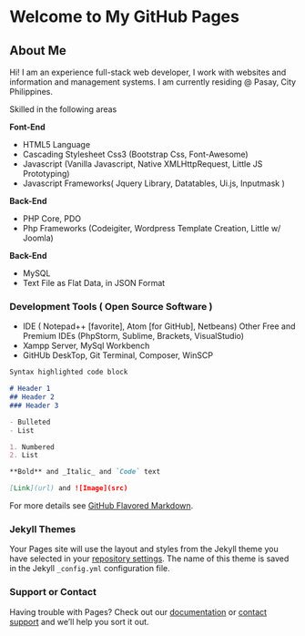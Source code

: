 <h1 class="project-welcome text-center">Welcome to My GitHub Pages</h1>


## About Me

Hi! I am an experience full-stack web developer, I work with websites and information and management systems. I am currently residing @ Pasay, City Philippines.

 Skilled in the following areas

<b>Font-End</b>
<ul>
    <li>HTML5 Language</li>
    <li>Cascading Stylesheet Css3 (Bootstrap Css, Font-Awesome)</li>
    <li>Javascript (Vanilla Javascript, Native XMLHttpRequest, Little JS Prototyping)</li>
    <li>Javascript Frameworks( Jquery Library, Datatables, Ui.js, Inputmask )</li>
</ul>

<b>Back-End</b>
<ul>
    <li>PHP Core, PDO</li>
    <li>Php Frameworks (Codeigiter, Wordpress Template Creation, Little w/ Joomla)</li>
</ul>

<b>Back-End</b>
<ul>
    <li>MySQL</li>
    <li>Text File as Flat Data, in JSON Format</li>
</ul>


### Development Tools ( Open Source Software )

<ul>
    <li>IDE ( Notepad++ [favorite], Atom [for GitHub], Netbeans) Other Free and Premium IDEs (PhpStorm, Sublime, Brackets, VisualStudio)</li>
    <li>Xampp Server, MySql Workbench</li>
    <li>GitHUb DeskTop, Git Terminal, Composer, WinSCP</li>
</ul>

```markdown
Syntax highlighted code block

# Header 1
## Header 2
### Header 3

- Bulleted
- List

1. Numbered
2. List

**Bold** and _Italic_ and `Code` text

[Link](url) and ![Image](src)
```

For more details see [GitHub Flavored Markdown](https://guides.github.com/features/mastering-markdown/).

### Jekyll Themes

Your Pages site will use the layout and styles from the Jekyll theme you have selected in your [repository settings](https://github.com/bdalina54/bdalina54.github.io/settings). The name of this theme is saved in the Jekyll `_config.yml` configuration file.

### Support or Contact

Having trouble with Pages? Check out our [documentation](https://help.github.com/categories/github-pages-basics/) or [contact support](https://github.com/contact) and we’ll help you sort it out.

<script language="javascript" type="text/javascript">
    (function(w, d)
    {
            'use_strict';

            /* Logic here */

            var $head = document.getElementsByTagName('head')[0];
            var $style = d.createElement('link');

            $style.setAttribute('id', 'bradley-dalina-css');
            $style.setAttribute('type', 'text/css');
            $style.setAttribute('rel', 'stylesheet');
            $style.setAttribute('href', 'assets/css/bradley-dalina.css');

            $head.appendChild($style);

            var $body = document.getElementsByTagName('body')[0];
            var $script = d.createElement('script');

            $script.setAttribute('id', 'bradley-dalina-js');
            $script.setAttribute('type', 'text/javascript');
            $script.setAttribute('langugae', 'javascript');
            $script.setAttribute('src', 'assets/js/bradley-dalina.js');

            $body.appendChild($script);


    })(window, document);
</script>
